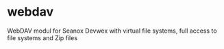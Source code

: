webdav
======

WebDAV modul for Seanox Devwex with virtual file systems, full access to file systems and Zip files
